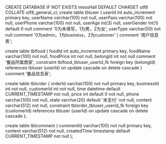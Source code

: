 ﻿CREATE DATABASE IF NOT EXISTS messHall  DEFAULT CHARSET utf8 COLLATE utf8_general_ci;
create table tbluser
(
  userId     int auto_increment
    primary key,
  userName   varchar(100)     not null,
  userPass   varchar(100)     not null,
  userPhone  varchar(100)     not null,
  userAge    int(3)           null,
  userGender int(1) default 0 null comment '0为未填写，1为男，2为女',
  userType   varchar(50)      not null comment '0为admin，1为business，2为customer'
)
  comment '用户信息表';



create table tblfood
(
  foodId    int auto_increment
    primary key,
  foodName  varchar(100) not null,
  foodPrice int          not null,
  belongId  int          not null comment '餐品所属商家',
  constraint tblfood_tbluser_userId_fk
    foreign key (belongId) references tbluser (userId)
      on update cascade on delete cascade
)
  comment '餐品信息表';



create table tblorder
(
  orderId    varchar(100)                          not null
    primary key,
  businessId int                                   not null,
  customerId int                                   not null,
  time       datetime    default CURRENT_TIMESTAMP not null,
  price      int         default 0                 not null,
  phone      varchar(100)                          not null,
  state      varchar(20) default '未支付'             not null,
  content    varchar(512)                          not null,
  constraint tblorder_tbluser_userId_fk
    foreign key (customerId) references tbluser (userId)
      on update cascade on delete cascade
);





create table tblcomment
(
  commentId   varchar(100)                        not null
    primary key,
  content     varchar(512)                        not null,
  createdTime timestamp default CURRENT_TIMESTAMP not null
);








